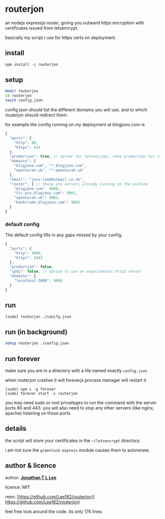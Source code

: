 # routerjon
an nodejs expressjs router, giving you outward https encryption with certificates issued from letsencrypt.

basically my script i use for https certs on deployment.

## install
```bash
npm install -g routerjon
```

## setup
```bash
mkdir routerjon
cd routerjon
touch config.json
```
config json should list the different domains you will use. and to which routerjon should redirect them.

for example the config running on my deployment at blogjono.com is
```js
{
  "ports": {
    "http": 80,
    "https": 443
  },
  "production": true, // server for letsencrypt, note production has rate limit
  "domains": [
    "blogjono.com", "*.blogjono.com",
    "opentorah.uk", "*.opentorah.uk"
  ],
  "email": "jono-lee@hotmail.co.uk",
  "router": { // these are servers already running on the machine
    "blogjono.com": 9000,
    "fcc-pin.blogjono.com": 9001,
    "opentorah.uk": 9002,
    "booktrade.blogjono.com": 9003
  }
}
```
### default config
The default config fills in any gaps missed by your config.
```js
{
  "ports": {
    "http": 3000,
    "https": 3443
  },
  "production": false,
  "spdy": false, // option to use an experimental http2 server
  "domains": {
    "localhost:3000": 9000
  }
}
```


## run
```bash
[sudo] routerjon ./conifg.json
```
## run (in background)
```bash
nohup routerjon ./config.json
```
## run forever
make sure you are in a directory with a file named exactly ```config.json```

when routerjon crashes it will foreverjs process manager will restart it

```
[sudo] npm i -g forever
[sudo] forever start -c routerjon
```
you may need sudo or root privallages to run the command with the server ports 80 and 443. you will also need to stop any other servers (like nginx, apache) listening on these ports

## details
the script will store your certificates in the ```~/letsencrypt``` directory.

i am not sure the ```greenlock-express``` module causes them to autorenew.

## author & licence
author: **[Jonathan T L Lee](https://github.com/Lee182)**

licence: MIT

repo: [https://github.com/Lee182/routerjon]( https://github.com/Lee182/routerjon)

feel free look around the code. its only 176 lines

